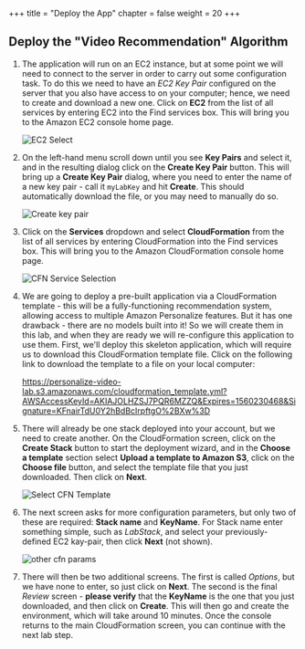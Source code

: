 +++
title = "Deploy the App"
chapter = false
weight = 20
+++

## Deploy the "Video Recommendation" Algorithm

1. The application will run on an EC2 instance, but at some point we will need to connect to the server in order to carry out some configuration task. To do this we need to have an *EC2 Key Pair* configured on the server that you also have access to on your computer; hence, we need to create and download a new one.  Click on **EC2** from the list of all services by entering EC2 into the Find services box.  This will bring you to the Amazon EC2 console home page.

    ![EC2 Select](/images/consoleEC2Select.png)

2. On the left-hand menu scroll down until you see **Key Pairs** and select it, and in the resulting dialog click on the **Create Key Pair** button.  This will bring up a **Create Key Pair** dialog, where you need to enter the name of a new key pair - call it `myLabKey` and hit **Create**.  This should automatically download the file, or you may need to manually do so.

    ![Create key pair](/images/createKeyPair.png)

3. Click on the **Services** dropdown and select **CloudFormation** from the list of all services by entering CloudFormation into the Find services box.  This will bring you to the Amazon CloudFormation console home page.

    ![CFN Service Selection](/images/consoleCfnSelect.png)

4. We are going to deploy a pre-built application via a CloudFormation template - this will be a fully-functioning recommendation system, allowing access to multiple Amazon Personalize features.  But it has one drawback - there are no models built into it!  So we will create them in this lab, and when they are ready we will re-configure this application to use them. First, we'll deploy this skeleton application, which will require us to download this CloudFormation template file. Click on the following link to download the template to a file on your local computer:

    https://personalize-video-lab.s3.amazonaws.com/cloudformation_template.yml?AWSAccessKeyId=AKIAJOLHZSJ7PQR6MZZQ&Expires=1560230468&Signature=KFnairTdU0Y2hBdBcIrpftgO%2BXw%3D

5. There will already be one stack deployed into your account, but we need to create another.  On the CloudFormation screen, click on the **Create Stack** button to start the deployment wizard, and in the **Choose a template** section select **Upload a template to Amazon S3**, click on the **Choose file** button, and select the template file that you just downloaded.  Then click on **Next**.

    ![Select CFN Template](/images/cfnSelectTemplate.png)

6. The next screen asks for more configuration parameters, but only two of these are required: **Stack name** and **KeyName**.  For Stack name enter something simple, such as *LabStack*, and select your previously-defined EC2 kay-pair, then click **Next** (not shown).

    ![other cfn params](/images/cfnOtherParams.png)

7. There will then be two additional screens. The first is called *Options*, but we have none to enter, so just click on **Next**.  The second is the final *Review* screen - **please verify** that the **KeyName** is the one that you just downloaded, and then click on **Create**.  This will then go and create the environment, which will take around 10 minutes. Once the console returns to the main CloudFormation screen, you can continue with the next lab step. 